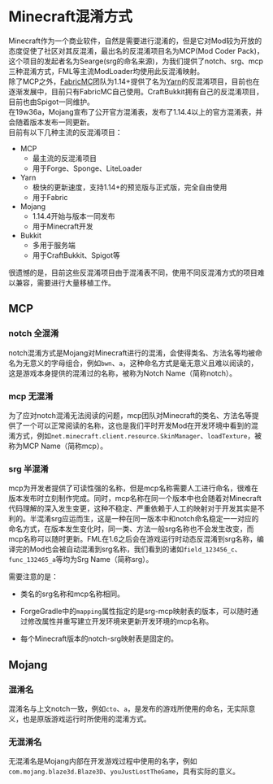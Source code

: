 # Minecraft混淆方式

Minecraft作为一个商业软件，自然是需要进行混淆的，但是它对Mod较为开放的态度促使了社区对其反混淆，最出名的反混淆项目名为MCP(Mod Coder Pack)，这个项目的发起者名为Searge(srg的命名来源)，为我们提供了notch、srg、mcp三种混淆方式，FML等主流ModLoader均使用此反混淆映射。  
除了MCP之外，[FabricMC](https://github.com/FabricMC)团队为1.14+提供了名为[Yarn](https://github.com/FabricMC/yarn)的反混淆项目，目前也在逐渐发展中，目前只有FabricMC自己使用。CraftBukkit拥有自己的反混淆项目，目前也由Spigot一同维护。   
在19w36a，Mojang宣布了公开官方混淆表，发布了1.14.4以上的官方混淆表，并会随着版本发布一同更新。   
目前有以下几种主流的反混淆项目：
* MCP
    * 最主流的反混淆项目
    * 用于Forge、Sponge、LiteLoader
* Yarn
    * 极快的更新速度，支持1.14+的预览版与正式版，完全自由使用
    * 用于Fabric
* Mojang
    * 1.14.4开始与版本一同发布
    * 用于Minecraft开发
* Bukkit
    * 多用于服务端
    * 用于CraftBukkit、Spigot等

很遗憾的是，目前这些反混淆项目由于混淆表不同，使用不同反混淆方式的项目难以兼容，需要进行大量移植工作。

## MCP

### notch 全混淆

notch混淆方式是Mojang对Minecraft进行的混淆，会使得类名、方法名等均被命名为无意义的字母组合，例如`bwn`、`a`，这种命名方式是毫无意义且难以阅读的，这是游戏本身提供的混淆过的名称，被称为Notch Name（简称notch）。

### mcp 无混淆

为了应对notch混淆无法阅读的问题，mcp团队对Minecraft的类名、方法名等提供了一个可以正常阅读的名称，这也是我们平时开发Mod在开发环境中看到的混淆方式，例如`net.minecraft.client.resource.SkinManager`、`loadTexture`，被称为MCP Name（简称mcp）。

### srg 半混淆

mcp为开发者提供了可读性强的名称，但是mcp名称需要人工进行命名，很难在版本发布时立刻制作完成。同时，mcp名称在同一个版本中也会随着对Minecraft代码理解的深入发生变更，这种不稳定、严重依赖于人工的映射对于开发其实是不利的。半混淆srg应运而生，这是一种在同一版本中和notch命名稳定一一对应的命名方式，在版本发生变化时，同一类、方法一般srg名称也不会发生改变，而mcp名称可以随时更新。FML在1.6之后会在游戏运行时动态反混淆到srg名称，编译完的Mod也会被自动混淆到srg名称，我们看到的诸如`field_123456_c`、`func_132465_a`等均为Srg Name（简称srg）。

需要注意的是：

* 类名的srg名称和mcp名称相同。

* ForgeGradle中的`mapping`属性指定的是srg-mcp映射表的版本，可以随时通过修改属性并重写建立开发环境来更新开发环境的mcp名称。

* 每个Minecraft版本的notch-srg映射表是固定的。

## Mojang

### 混淆名

混淆名与上文notch一致，例如`cto`、`a`，是发布的游戏所使用的命名，无实际意义，也是原版游戏运行时所使用的混淆方式。

### 无混淆名

无混淆名是Mojang内部在开发游戏过程中使用的名字，例如`com.mojang.blaze3d.Blaze3D`、`youJustLostTheGame`，具有实际的意义。